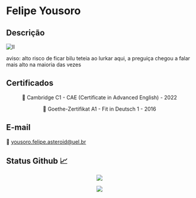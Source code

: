 # Felipe Yousoro


## Descrição

![ll](https://user-images.githubusercontent.com/42080804/164911085-8bd42e11-d55d-4206-86e7-62d8c85e0a3d.png)

aviso: alto risco de ficar bilu teteia ao lurkar aqui, a preguiça chegou a falar mais alto na maioria das vezes


## Certificados

<p align="center"> 📌 Cambridge C1 - CAE (Certificate in Advanced English) - 2022

<p align="center"> 📌 Goethe-Zertifikat A1 - Fit in Deutsch 1 - 2016

## E-mail

📧 [yousoro.felipe.asteroid@uel.br](mailto:yousoro.felipe.asteroid@uel.br)


## Status Github 📈

<p align="center"> <img src="https://github-readme-stats-sigma-five.vercel.app/api?username=felipeyousoro"/>

<p align="center"> <img src="https://github-readme-stats-sigma-five.vercel.app/api/top-langs/?username=felipeyousoro"/>
  
  
